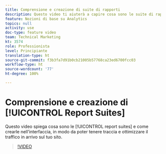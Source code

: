 ```yaml
---
title: Comprensione e creazione di suite di rapporti
description: Questo video ti aiuterà a capire cosa sono le suite di rapporti e ti mostrerà come crearle nell’interfaccia, in modo da poter monitorare e ottimizzare le persone che arrivano sul tuo sito.
feature: Nozioni di base su Analytics
topics: null
activity: use
doc-type: feature video
team: Technical Marketing
kt: 3574
role: Professionista
level: Principiante
translation-type: ht
source-git-commit: f3b3fa7d91b0cb21005b57768ca23ed6700fcc03
workflow-type: ht
source-wordcount: '77'
ht-degree: 100%

---
```



# Comprensione e creazione di [!UICONTROL Report Suites]

Questo video spiega cosa sono le [!UICONTROL report suites] e come crearle nell’interfaccia, in modo da poter tenere traccia e ottimizzare il traffico in arrivo sul tuo sito.

>[!VIDEO](https://video.tv.adobe.com/v/28773/?quality=12)
